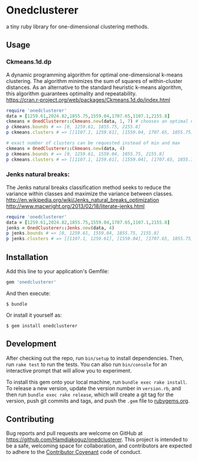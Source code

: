 # Onedclusterer

a tiny ruby library for one-dimensional clustering methods.

## Usage

### Ckmeans.1d.dp

A dynamic programming algorithm for optimal one-dimensional k-means clustering. The algorithm minimizes the sum of squares of within-cluster distances. As an alternative to the standard heuristic k-means algorithm, this algorithm guarantees optimality and repeatability.  
https://cran.r-project.org/web/packages/Ckmeans.1d.dp/index.html

```ruby
require 'onedclusterer'
data = [1259.61,2024.82,1855.75,1559.04,1707.65,1107.1,2155.8]
ckmeans = OnedClusterer::Ckmeans.new(data, 1, 7) # chooses an optimal number clusters between 1 and 7
p ckmeans.bounds # => [0, 1259.61, 1855.75, 2155.8]
p ckmeans.clusters # => [[1107.1, 1259.61], [1559.04, 1707.65, 1855.75], [2024.82, 2155.8]]

# exact number of clusters can be requested instead of min and max
ckmeans = OnedClusterer::Ckmeans.new(data, 4)
p ckmeans.bounds # => [0, 1259.61, 1559.04, 1855.75, 2155.8]
p ckmeans.clusters # => [[1107.1, 1259.61], [1559.04], [1707.65, 1855.75], [2024.82, 2155.8]]  
```

### Jenks natural breaks:

The Jenks natural breaks classification method seeks to reduce the variance within classes and maximize the variance between classes.  
http://en.wikipedia.org/wiki/Jenks_natural_breaks_optimization  
http://www.macwright.org/2013/02/18/literate-jenks.html

```ruby
require 'onedclusterer'
data = [1259.61,2024.82,1855.75,1559.04,1707.65,1107.1,2155.8]
jenks = OnedClusterer::Jenks.new(data, 4)
p jenks.bounds # => [0, 1259.61, 1559.04, 1855.75, 2155.8]
p jenks.clusters # => [[1107.1, 1259.61], [1559.04], [1707.65, 1855.75], [2024.82, 2155.8]]
```

## Installation

Add this line to your application's Gemfile:

```ruby
gem 'onedclusterer'
```

And then execute:

    $ bundle

Or install it yourself as:

    $ gem install onedclusterer

## Development

After checking out the repo, run `bin/setup` to install dependencies. Then, run `rake test` to run the tests. You can also run `bin/console` for an interactive prompt that will allow you to experiment.

To install this gem onto your local machine, run `bundle exec rake install`. To release a new version, update the version number in `version.rb`, and then run `bundle exec rake release`, which will create a git tag for the version, push git commits and tags, and push the `.gem` file to [rubygems.org](https://rubygems.org).

## Contributing

Bug reports and pull requests are welcome on GitHub at https://github.com/Hamdiakoguz/onedclusterer. This project is intended to be a safe, welcoming space for collaboration, and contributors are expected to adhere to the [Contributor Covenant](http://contributor-covenant.org) code of conduct.

